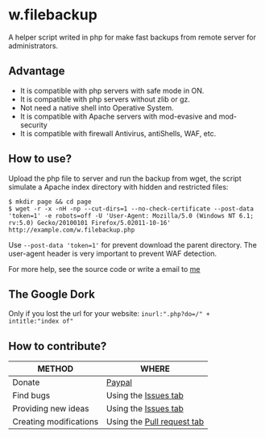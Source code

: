 
# w.filebackup

A helper script writed in php for make fast backups from remote server for administrators.


## Advantage

- It is compatible with php servers with safe mode in ON.
- It is compatible with php servers without zlib or gz.
- Not need a native shell into Operative System.
- It is compatible with Apache servers with mod-evasive and mod-security
- It is compatible with firewall Antivirus, antiShells, WAF, etc.


## How to use?

Upload the php file to server and run the backup from wget, the script simulate a Apache index directory with hidden and restricted files:

    $ mkdir page && cd page
    $ wget -r -x -nH -np --cut-dirs=1 --no-check-certificate --post-data 'token=1' -e robots=off -U 'User-Agent: Mozilla/5.0 (Windows NT 6.1; rv:5.0) Gecko/20100101 Firefox/5.02011-10-16' http://example.com/w.filebackup.php

Use `--post-data 'token=1'` for prevent download the parent directory. The user-agent header is very important to prevent WAF detection.

For more help, see the source code or write a email to [me](mailto:whk@elhacker.net)


## The Google Dork

Only if you lost the url for your website: `inurl:".php?do=/" + intitle:"index of"`


## How to contribute?

|METHOD                 |WHERE                                                                                        |
|-----------------------|---------------------------------------------------------------------------------------------|
|Donate                 |[Paypal](https://www.paypal.com/cgi-bin/webscr?cmd=_s-xclick&hosted_button_id=KM2KBE8F982KS) |
|Find bugs              |Using the [Issues tab](https://github.com/WHK102/MyNetwork/issues)                              |
|Providing new ideas    |Using the [Issues tab](https://github.com/WHK102/MyNetwork/issues)                              |
|Creating modifications |Using the [Pull request tab](https://github.com/WHK102/MyNetwork/pulls)                         |
